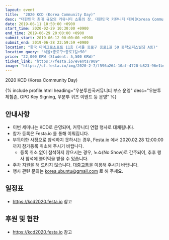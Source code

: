 ```yaml
---
layout: event
title:  "2020 KCD (Korea Community Day)"
desc: "대한민국 최대 규모의 커뮤니티 소통의 장. 대한민국 커뮤니티 데이(Koreaa Community Day)에 여러분을 초대합니다."
date: 2019-06-11 10:50:00 +0900
start_time: 2020-02-29 10:30:00 +0900
end_time: 2019-06-29 20:00:00 +0900
submit_start: 2019-06-12 00:00:00 +0900
submit_end: 2019-06-28 23:59:59 +0900
location: "한국 마이크로소프트 11층 (서울 종로구 종로1길 50 중학오피스빌딩 A동)"
location_query: "서울+종로구+종로1길+50"
price: "22,000 KRW (Student: 5,500 KRW)"
ticket_link: "https://festa.io/events/909"
image: "https://cf.festa.io/img/2020-2-7/f596a264-10af-4720-b823-96e1b4a0394e.jpg"
---
```


2020 KCD (Korea Community Day)


{% include profile.html
  heading="우분투한국커뮤니티 부스 운영"
  desc="우분투 체험존, GPG Key Signing, 우분투 퀴즈 이벤드 등 운영" %}


## 안내사항
- 이번 세미나는 KCD로 운영되며, 커뮤니티 연합 행사로 대체됩니다.
- 참가 등록은 Festa.io 를 통해 이뤄집니다.
- 부득이한 사정으로 참석하지 못하시는 경우, Festa.io 에서 2020.02.28 12:00:00 까지 참가등록 취소해 주시기 바랍니다.
  - 등록 취소 없이 참석하지 않으시는 경우, 노쇼(No Show)로 간주되어, 추후 행사 참석에 불이익을 받을 수 있습니다.
- 주차 지원을 해 드리지 않습니다. 대중교통을 이용해 주시기 바랍니다.
- 행사 관련 문의는 korea.ubuntu@gmail.com 로 해 주세요.

## 일정표
- https://kcd2020.festa.io 참고


## 후원 및 협찬
- https://kcd2020.festa.io 참고